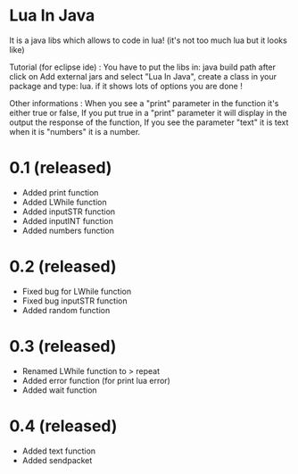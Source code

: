 # Lua In Java
 It is a java libs which allows to code in lua! (it's not too much lua but it looks like)

Tutorial (for eclipse ide) : 
You have to put the libs in: java build path after click on Add external jars and select "Lua In Java", 
create a class in your package and type: lua. if it shows lots of options you are done !

Other informations :
When you see a "print" parameter in the function it's either true or false,
If you put true in a "print" parameter it will display in the output the response of the function,
If you see the parameter "text" it is text when it is "numbers" it is a number.

# 0.1 (released)
- Added print function
- Added LWhile function
- Added inputSTR function
- Added inputINT function
- Added numbers function

# 0.2 (released)
- Fixed bug for LWhile function
- Fixed bug inputSTR function
- Added random function

# 0.3 (released)
- Renamed LWhile function to > repeat
- Added error function (for print lua error)
- Added wait function

# 0.4 (released)
- Added text function
- Added sendpacket
